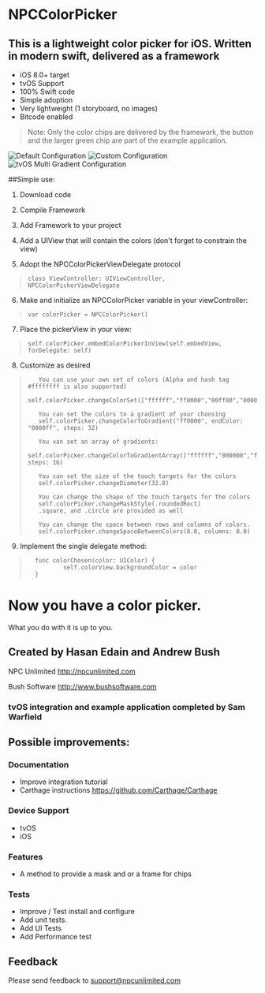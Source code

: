 # NPCColorPicker
## This is a lightweight color picker for iOS. Written in modern swift, delivered as a framework

* iOS 8.0+ target
* tvOS Support
* 100% Swift code
* Simple adoption
* Very lightweight (1 storyboard, no images)
* Bitcode enabled

>Note: Only the color chips are delivered by the framework, the button and the larger green chip are part of the example application.

![Default Configuration](https://github.com/HasanEdain/NPCColorPicker/blob/master/ReadmeScreenShots/DefaultConfig.png?raw=true)
![Custom Configuration](https://github.com/HasanEdain/NPCColorPicker/blob/master/ReadmeScreenShots/CustomConfig.png?raw=true)
![tvOS Multi Gradient Configuration](https://github.com/HasanEdain/NPCColorPicker/blob/master/ReadmeScreenShots/tvOSMultiGradient.png?raw=true)

##Simple use:
1. Download code

2. Compile Framework

3. Add Framework to your project

4. Add a UIView that will contain the colors (don't forget to constrain the view)

5. Adopt the NPCColorPickerViewDelegate protocol
>     class ViewController: UIViewController, NPCColorPickerViewDelegate
6. Make and initialize an NPCColorPicker variable in your viewController: 
>     var colorPicker = NPCColorPicker()

7. Place the pickerView in your view: 
>     self.colorPicker.embedColorPickerInView(self.embedView, forDelegate: self)

8. Customize as desired
>        You can use your own set of colors (Alpha and hash tag #ffffffff is also supported)
>        self.colorPicker.changeColorSet(["ffffff","ff0000","00ff00","0000ff","000000"])
>
>        You can set the colors to a gradient of your choosing
>        self.colorPicker.changeColorToGradient("ff0000", endColor: "0000ff", steps: 32)
>
>        You van set an array of gradients:
>        self.colorPicker.changeColorToGradientArray(["ffffff","000000","ff0000","00ff00","0000ff"], steps: 16)
>
>        You can set the size of the touch targets for the colors
>        self.colorPicker.changeDiameter(32.0)
>
>        You can change the shape of the touch targets for the colors
>        self.colorPicker.changeMaskStyle(.roundedRect)
>        .square, and .circle are provided as well
>
>        You can change the space between rows and columns of colors.
>        self.colorPicker.changeSpaceBetweenColors(8.0, columns: 8.0)

9. Implement the single delegate method:
>	    func colorChosen(color: UIColor) {
>               self.colorView.backgroundColor = color
>       }
    
# Now you have a color picker.
What you do with it is up to you.

## Created by Hasan Edain and Andrew Bush
NPC Unlimited <http://npcunlimited.com>

Bush Software <http://www.bushsoftware.com>

### tvOS integration and example application completed by Sam Warfield

## Possible improvements:
### Documentation
* Improve integration tutorial
* Carthage instructions <https://github.com/Carthage/Carthage>

### Device Support
* tvOS
* iOS

### Features
* A method to provide a mask and or a frame for chips

### Tests
* Improve / Test install and configure
* Add unit tests.
* Add UI Tests
* Add Performance test

## Feedback
Please send feedback to <support@npcunlimited.com>
